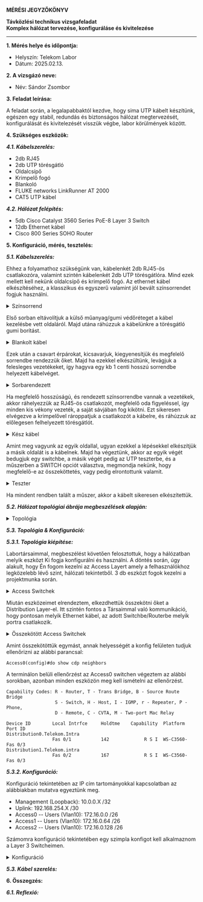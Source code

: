 **MÉRÉSI JEGYZŐKÖNYV**

**Távközlési technikus vizsgafeladat**  
**Komplex hálózat tervezése, konfiguráláse és kivitelezése**

---

**1. Mérés helye és időpontja:**  
- Helyszín: Telekom Labor
- Dátum: 2025.02.13.


**2. A vizsgázó neve:**  
- Név: Sándor Zsombor

**3. Feladat leírása:**

A feladat során, a legalapabbaktól kezdve, hogy sima UTP kábelt készítünk, egészen egy stabil, redundás és biztonságos hálózat megtervezését, konfigurálását és kivitelezését visszük végbe, labor körülmények között.

**4. Szükséges eszközök:**  

***4.1. Kábelszerelés:***  

- 2db RJ45
- 2db UTP törésgátló
- Oldalcsípő
- Krimpelő fogó
- Blankoló
- FLUKE networks LinkRunner AT 2000
- CAT5 UTP kábel

***4.2. Hálózat felépítés:***  

- 5db Cisco Catalyst 3560 Series PoE-8 Layer 3 Switch
- 12db Ethernet kábel
- Cisco 800 Series SOHO Router

**5. Konfiguráció, mérés, tesztelés:**

***5.1. Kábelszerelés:***

Ehhez a folyamathoz szükségünk van, kábelenkét 2db RJ45-ös csatlakozóra, valamint szintén kábelenkét 2db UTP törésgátlóra. Mind ezek mellett kell nekünk oldalcsípő és krimpelő fogó. Az ethernet kábel elkészítéséhez, a klasszikus és egyszerű valamint jól bevált színsorrendet fogjuk használni.

<details>
    <summary>Színsorrend</summary>
    <img src="https://github.com/user-attachments/assets/216409ef-4bb6-476a-b89a-dd5b416ae270" width="360" height="640">
</details>

Első sorban eltávolítjuk a külső műanyag/gumi védőréteget a kábel kezelésbe vett oldaláról. Majd utána ráhúzzuk a kábelünkre a törésgátló gumi borítást.

<details>
    <summary>Blankolt kábel</summary>
    <img src="https://github.com/user-attachments/assets/cbaa954a-17e6-4e7c-b5ae-bec148b9ac7f" width="360" height="640">
</details>

Ezek után a csavart érpárokat, kicsavarjuk, kiegyenesítjük és megfelelő sorrendbe rendezzük őket. Majd ha ezekkel elkészültünk, levágjuk a felesleges vezetékeket, így hagyva egy kb 1 centi hosszú sorrendbe helyezett kábelvéget.

<details>
    <summary>Sorbarendezett</summary>
    <img src="https://github.com/user-attachments/assets/a9ffc243-60ba-4d70-aa1d-0a2de4e70f36" width="360" height="640">
</details>

Ha megfelelő hosszúságú, és rendezett színsorrendbe vannak a vezetékek, akkor ráhelyezzük az RJ45-ös csatlakozót, megfelelő oda figyeléssel, így minden kis vékony vezeték, a saját sávjában fog kikötni. Ezt sikeresen elvégezve a krimpelővel rároppatjuk a csatlakozót a kábelre, és ráhúzzuk az előlegesen felhelyezett törésgátlót.

<details>
    <summary>Kész kábel</summary>
    <img src="https://github.com/user-attachments/assets/09211634-135a-459d-affc-dcbd2ac05fcd" width="360" height="640">
</details>

Amint meg vagyunk az egyik oldallal, ugyan ezekkel a lépésekkel elkészítjük a másik oldalát is a kábelnek. Majd ha végeztünk, akkor az egyik végét bedugjuk egy switchbe, a másik végét pedig az UTP teszterbe, és a műszerben a SWITCH opciót választva, megmondja nekünk, hogy megfelelő-e az összeköttetés, vagy pedig elrontottunk valamit.

<details>
    <summary>Teszter</summary>
    <img src="https://github.com/user-attachments/assets/64f4eb76-f813-4ffa-b879-cd81746be134" width="360" height="640">
</details>

Ha mindent rendben talált a műszer, akkor a kábelt sikeresen elkészítettük.

***5.2. Hálózat topológiai ábrája megbeszélések alapján:***

<details>
    <summary>Topológia</summary>
    <img src="https://github.com/user-attachments/assets/98755eef-a655-4d52-9f80-30c2c3c96641" width="302" height="360">
</details>


***5.3. Topológia & Konfiguráció:***

***5.3.1. Topológia kiépítése:***

Labortársaimmal, megbeszélést követően felosztottuk, hogy a hálózatban melyik eszközt Ki fogja konfigurálni és használni. A döntés során,  úgy alakult, hogy Én fogom kezelni az Access Layert amely a felhasználókhoz legközelebb lévő szint, hálózati tekintetből. 3 db eszközt fogok kezelni a projektmunka során.

<details>
    <summary>Access Switchek</summary>
    <img src="https://github.com/user-attachments/assets/2486695b-80f9-4d10-811a-370038d47121" width="640" height="360">
</details>

Miután eszközeimet elrendeztem, elkezdhettük összekötni őket a Distribution Layer-el. Itt szintén fontos a Társaimmal való kommunikáció, hogy pontosan melyik Ethernet kábel, az adott Switchbe/Routerbe melyik portra csatlakozik. 

<details>
    <summary>Összekötött Access Switchek</summary>
    <img src="https://github.com/user-attachments/assets/28a192c9-7239-4b3f-bbf6-28066a0f75d3" width="640" height="360">
</details>

Amint összekötöttük egymást, annak helyességét a konfig felületen tudjuk ellenőrizni az alábbi parancsal:

```cisco
Access0(config)#do show cdp neighbors
```

A terminálon belüli ellenőrzést az Access0 switchen végeztem az alábbi sorokban, azonban minden eszközön meg kell ismételni az ellenőrzést.

```cisco
Capability Codes: R - Router, T - Trans Bridge, B - Source Route Bridge
                  S - Switch, H - Host, I - IGMP, r - Repeater, P - Phone,
                  D - Remote, C - CVTA, M - Two-port Mac Relay

Device ID        Local Intrfce     Holdtme    Capability  Platform  Port ID
Distribution0.Telekom.Intra
                 Fas 0/1           142             R S I  WS-C3560- Fas 0/3
Distribution1.Telekom.intra
                 Fas 0/2           167             R S I  WS-C3560- Fas 0/3
```

***5.3.2. Konfiguráció:***

Konfiguráció tekintetében az IP cím tartományokkal kapcsolatban az alábbiakban mutatva egyeztünk meg.

- Management (Loopback): 10.0.0.X /32
- Uplink: 192.168.254.X /30
- Access0
-- Users (Vlan10): 172.16.0.0 /26
- Access1
-- Users (Vlan10): 172.16.0.64 /26
- Access2
-- Users (Vlan10): 172.16.0.128 /26

Számomra konfiguráció tekintetében egy szimpla konfigot kell alkalmaznom a Layer 3 Switcheimen.

<details>
    <summary>Konfiguráció</summary>

```plaintext
Building configuration...

Current configuration : 3463 bytes
!
! Last configuration change at 13:12:59 CET Thu Feb 20 2025
! NVRAM config last updated at 13:11:51 CET Thu Feb 20 2025
!
version 15.0
no service pad
service timestamps debug datetime msec
service timestamps log datetime msec
service password-encryption
!
hostname Access0
!
boot-start-marker
boot-end-marker
!
!
no logging console
no logging monitor
enable secret 5 $1$HuBF$0Qc1ooDS/Efcxej/hl1mA/
!
username admin secret 5 $1$IXLf$7tAbYb0TEYUiE1T6bCqaq.
aaa new-model
!
!
aaa authentication login default group radius local
aaa authorization console
aaa authorization exec default group radius local
!
!
!
!
!
!
aaa session-id common
clock timezone CET 1 0
clock summer-time CEST recurring last Sun Mar 2:00 last Sun Oct 3:00
system mtu routing 1500
vtp mode transparent
ip routing
ip arp inspection vlan 10
ip domain-name Telekom.Intra
!
!
!
ip dhcp snooping vlan 10
ip dhcp snooping
!
!
!
!
!
!
!
!
!
spanning-tree mode rapid-pvst
spanning-tree extend system-id
!
vlan internal allocation policy ascending
!
vlan 10
 name Users
!
ip ssh version 2
!
!
!
!
!
!
!
!
!
!
!
!
!
!
interface Loopback0
 ip address 10.0.0.1 255.255.255.255
 ip ospf 1 area 0
!
interface FastEthernet0/1
 no switchport
 ip address 192.168.254.65 255.255.255.252
 ip ospf network point-to-point
 ip ospf 1 area 0
!
interface FastEthernet0/2
 no switchport
 ip address 192.168.254.69 255.255.255.252
 ip ospf network point-to-point
 ip ospf 1 area 0
!
interface FastEthernet0/3
 switchport access vlan 10
 switchport mode access
 switchport nonegotiate
 switchport port-security violation restrict
 switchport port-security
 spanning-tree portfast
 spanning-tree bpduguard enable
!
interface FastEthernet0/4
 switchport access vlan 10
 switchport mode access
 switchport nonegotiate
 switchport port-security violation restrict
 switchport port-security
 spanning-tree portfast
 spanning-tree bpduguard enable
!
interface FastEthernet0/5
 switchport access vlan 10
 switchport mode access
 switchport nonegotiate
 switchport port-security violation restrict
 switchport port-security
 spanning-tree portfast
 spanning-tree bpduguard enable
!
interface FastEthernet0/6
 switchport access vlan 10
 switchport mode access
 switchport nonegotiate
 switchport port-security violation restrict
 switchport port-security
 spanning-tree portfast
 spanning-tree bpduguard enable
!
interface FastEthernet0/7
 switchport access vlan 10
 switchport mode access
 switchport nonegotiate
 switchport port-security violation restrict
 switchport port-security
 spanning-tree portfast
 spanning-tree bpduguard enable
!
interface FastEthernet0/8
 switchport access vlan 10
 switchport mode access
 switchport nonegotiate
 switchport port-security violation restrict
 switchport port-security
 spanning-tree portfast
 spanning-tree bpduguard enable
!
interface GigabitEthernet0/1
 shutdown
!
interface Vlan1
 no ip address
 shutdown
!
interface Vlan10
 ip address 172.16.0.1 255.255.255.192
 ip helper-address 10.0.1.2
 ip ospf 1 area 0
!
router ospf 1
 passive-interface Vlan10
 passive-interface Loopback0
!
no ip http server
no ip http secure-server
!
!
!
ip radius source-interface Loopback0
logging source-interface Loopback0
logging host 10.0.1.2
!
!
!
radius server radius
 address ipv4 10.0.1.2 auth-port 1812 acct-port 1813
 key 7 011B03085704575D72
!
!
!
vstack
!
line con 0
line vty 0 4
 transport input ssh
line vty 5 15
 transport input ssh
!
ntp source Loopback0
ntp server 10.0.1.2
end

```
</details>

***5.3. Kábel szerelés:***


**6. Összegzés:**

***6.1. Reflexió:***
